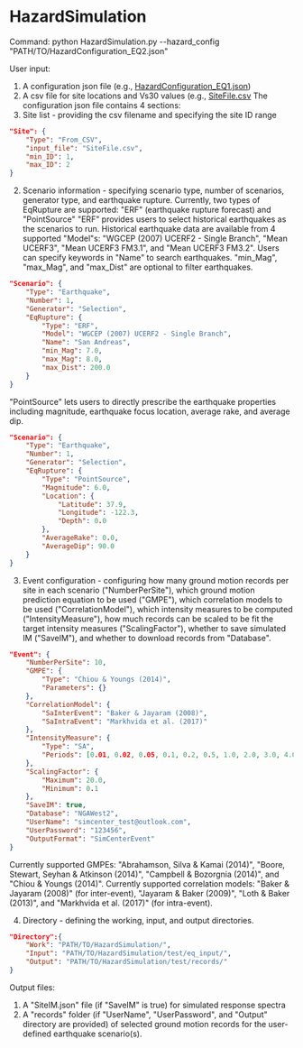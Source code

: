 # HazardSimulation

Command:
python HazardSimulation.py --hazard_config "PATH/TO/HazardConfiguration_EQ2.json"

User input:
1. A configuration json file (e.g., [HazardConfiguration_EQ1.json](https://github.com/kuanshi/HazardSimulation/blob/main/test/HazardConfiguration_EQ1.json))
2. A csv file for site locations and Vs30 values (e.g., [SiteFile.csv](https://github.com/kuanshi/HazardSimulation/blob/main/test/eq_input/SiteFile.csv)
The configuration json file contains 4 sections:
1. Site list - providing the csv filename and specifying the site ID range
```json
"Site": {
    "Type": "From_CSV",
    "input_file": "SiteFile.csv",
    "min_ID": 1,
    "max_ID": 2
}
```

2. Scenario information - specifying scenario type, number of scenarios, generator type, and earthquake rupture. Currently, two types of EqRupture are supported: "ERF" (earthquake rupture forecast) and "PointSource"
"ERF" provides users to select historical earthquakes as the scenarios to run. Historical earthquake data are available from 4 supported "Model"s: "WGCEP (2007) UCERF2 - Single Branch", "Mean UCERF3", "Mean UCERF3 FM3.1", and "Mean UCERF3 FM3.2". Users can specify keywords in "Name" to search earthquakes. "min_Mag", "max_Mag", and "max_Dist" are optional to filter earthquakes.
```json
"Scenario": {
    "Type": "Earthquake",
    "Number": 1,
    "Generator": "Selection",
    "EqRupture": {
        "Type": "ERF",
        "Model": "WGCEP (2007) UCERF2 - Single Branch",
        "Name": "San Andreas",
        "min_Mag": 7.0,
        "max_Mag": 8.0,
        "max_Dist": 200.0
    }
}
```
"PointSource" lets users to directly prescribe the earthquake properties including magnitude, earthquake focus location, average rake, and average dip.
```json
"Scenario": {
    "Type": "Earthquake",
    "Number": 1,
    "Generator": "Selection",
    "EqRupture": {
        "Type": "PointSource",
        "Magnitude": 6.0,
        "Location": {
            "Latitude": 37.9,
            "Longitude": -122.3,
            "Depth": 0.0
        },
        "AverageRake": 0.0,
        "AverageDip": 90.0
    }
}
```

3. Event configuration - configuring how many ground motion records per site in each scenario ("NumberPerSite"), which ground motion prediction equation to be used ("GMPE"), which correlation models to be used ("CorrelationModel"), which intensity measures to be computed ("IntensityMeasure"), how much records can be scaled to be fit the target intensity measures ("ScalingFactor"), whether to save simulated IM ("SaveIM"), and whether to download records from "Database".
```json
"Event": {
    "NumberPerSite": 10,
    "GMPE": {
        "Type": "Chiou & Youngs (2014)",
        "Parameters": {}
    },
    "CorrelationModel": {
        "SaInterEvent": "Baker & Jayaram (2008)",
        "SaIntraEvent": "Markhvida et al. (2017)"
    },
    "IntensityMeasure": {
        "Type": "SA",
        "Periods": [0.01, 0.02, 0.05, 0.1, 0.2, 0.5, 1.0, 2.0, 3.0, 4.0, 5.0, 7.5, 10.0]
    },
    "ScalingFactor": {
        "Maximum": 20.0,
        "Minimum": 0.1
    },
    "SaveIM": true,
    "Database": "NGAWest2",
    "UserName": "simcenter_test@outlook.com",
    "UserPassword": "123456",
    "OutputFormat": "SimCenterEvent"
}
```
Currently supported GMPEs: "Abrahamson, Silva & Kamai (2014)", "Boore, Stewart, Seyhan & Atkinson (2014)", "Campbell & Bozorgnia (2014)", and "Chiou & Youngs (2014)". Currently supported correlation models: "Baker & Jayaram (2008)" (for inter-event), "Jayaram & Baker (2009)", "Loth & Baker (2013)", and "Markhvida et al. (2017)" (for intra-event).

4. Directory - defining the working, input, and output directories.
```json
"Directory":{
    "Work": "PATH/TO/HazardSimulation/",
    "Input": "PATH/TO/HazardSimulation/test/eq_input/",
    "Output": "PATH/TO/HazardSimulation/test/records/"
}
```

Output files:
1. A "SiteIM.json" file (if "SaveIM" is true) for simulated response spectra
2. A "records" folder (if "UserName", "UserPassword", and "Output" directory are provided) of selected ground motion records for the user-defined earthquake scenario(s).
